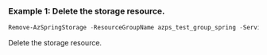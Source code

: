 ### Example 1: Delete the storage resource.
```powershell
Remove-AzSpringStorage -ResourceGroupName azps_test_group_spring -ServiceName azps-spring-01 -Name azps-storage
```

Delete the storage resource.